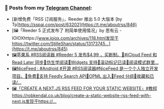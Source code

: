 ### 📰 Posts from my [Telegram Channel](https://t.me/s/aboutrss):
<!-- BLOG-POST-LIST:START -->
- [新增免费「RSS 订阅服务」，Reeder 推出 5.0 大版本 [by Tp]https://sspai.com/post/63202](https://t.me/aboutrss/846)
- [🖼「Reeder 5 正式发布了 附简单使用情况」by 思有云 - IOIOXhttps://www.ioiox.com/archives/118.html发现于https://twitter.com/StilleShan/status/13173745...](https://t.me/aboutrss/845)
- [🖼苹果系 #RSS阅读器 #Reeder 5 发布$4.99 ，买断制。🔸#iCloud Feed 和 Read Later 同步🔸仿生学阅读🔸Widgets 支持🔸滚动标记已读🔸阅读模式群里...](https://t.me/aboutrss/844)
- [🖼NiceFeed : #Android #开源 #RSS阅读器#NiceFeed 是一个个人独立开发项目。🔸免费🔸支持 Feedly Search API🔸OPML 出入🔸Feed 分组🔸收藏和已读/...](https://t.me/aboutrss/843)
- [🖼「CREATE A NEXT.JS RSS FEED FOR YOUR STATIC WEBSITE」#教程https://robkendal.co.uk/blog/create-a-static-website-rss-feed-with-next.js发现于https://...](https://t.me/aboutrss/842)
<!-- BLOG-POST-LIST:END -->

<!--
**AboutRSS/AboutRSS** is a ✨ _special_ ✨ repository because its `README.md` (this file) appears on your GitHub profile.

Here are some ideas to get you started:

- 🔭 I’m currently working on ...
- 🌱 I’m currently learning ...
- 👯 I’m looking to collaborate on ...
- 🤔 I’m looking for help with ...
- 💬 Ask me about ...
- 📫 How to reach me: ...
- 😄 Pronouns: ...
- ⚡ Fun fact: ...
-->
